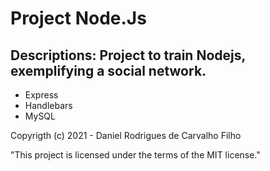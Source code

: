 # Project Node.Js

## Descriptions: Project to train Nodejs, exemplifying a social network.

- Express 
- Handlebars
- MySQL

Copyrigth (c) 2021 - Daniel Rodrigues de Carvalho Filho

"This project is licensed under the terms of the MIT license."


